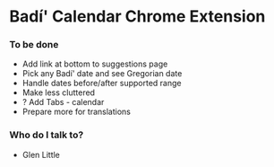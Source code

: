 # Badí' Calendar Chrome Extension #


### To be done ###

* Add link at bottom to suggestions page
* Pick any Badí' date and see Gregorian date
* Handle dates before/after supported range
* Make less cluttered
* ? Add Tabs - calendar
* Prepare more for translations

### Who do I talk to? ###

* Glen Little